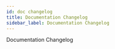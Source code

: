 ```yaml
---
id: doc changelog
title: Documentation Changelog
sidebar_label: Documentation Changelog
---
```


Documentation Changelog
